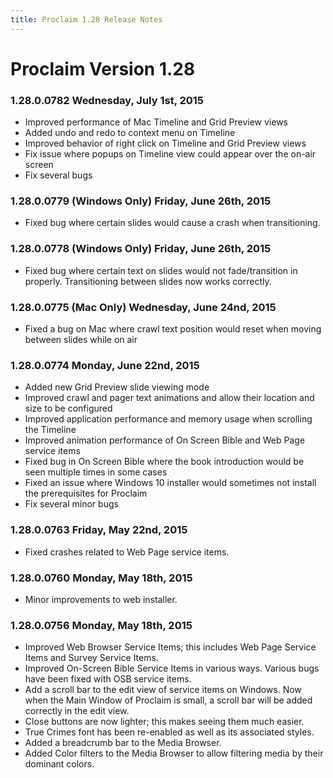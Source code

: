 ```yaml
---
title: Proclaim 1.28 Release Notes
---
```


# Proclaim Version 1.28

### 1.28.0.0782 Wednesday, July 1st, 2015
* Improved performance of Mac Timeline and Grid Preview views
* Added undo and redo to context menu on Timeline
* Improved behavior of right click on Timeline and Grid Preview views
* Fix issue where popups on Timeline view could appear over the on-air screen
* Fix several bugs

### 1.28.0.0779 (Windows Only) Friday, June 26th, 2015
* Fixed bug where certain slides would cause a crash when transitioning.

### 1.28.0.0778 (Windows Only) Friday, June 26th, 2015
* Fixed bug where certain text on slides would not fade/transition in properly. Transitioning between slides now works correctly.

### 1.28.0.0775 (Mac Only) Wednesday, June 24nd, 2015
* Fixed a bug on Mac where crawl text position would reset when moving between slides while on air

### 1.28.0.0774 Monday, June 22nd, 2015
* Added new Grid Preview slide viewing mode
* Improved crawl and pager text animations and allow their location and size to be configured
* Improved application performance and memory usage when scrolling the Timeline
* Improved animation performance of On Screen Bible and Web Page service items
* Fixed bug in On Screen Bible where the book introduction would be seen multiple times in some cases
* Fixed an issue where Windows 10 installer would sometimes not install the prerequisites for Proclaim
* Fix several minor bugs

### 1.28.0.0763 Friday, May 22nd, 2015
* Fixed crashes related to Web Page service items.

### 1.28.0.0760 Monday, May 18th, 2015
 * Minor improvements to web installer.

### 1.28.0.0756 Monday, May 18th, 2015
* Improved Web Browser Service Items; this includes Web Page Service Items and Survey Service Items.
* Improved On-Screen Bible Service Items in various ways. Various bugs have been fixed with OSB service items.
* Add a scroll bar to the edit view of service items on Windows. Now when the Main Window of Proclaim is small, a scroll bar will be added correctly in the edit view.
* Close buttons are now lighter; this makes seeing them much easier.
* True Crimes font has been re-enabled as well as its associated styles.
* Added a breadcrumb bar to the Media Browser.
* Added Color filters to the Media Browser to allow filtering media by their dominant colors.
